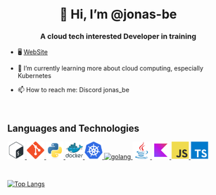 <h1 align="center">👋 Hi, I’m @jonas-be</h1>
<h3 align="center">A cloud tech interested Developer in training</h3>


- :desktop_computer: [WebSite](https://jonasbe.de/)
  
- :seedling: I’m currently learning more about cloud computing, especially Kubernetes
  
- :mailbox: How to reach me: Discord jonas_be

<br/>

## Languages and Technologies

<p align="left"> 
  <a href="https://www.gnu.org/software/bash/" target="_blank" rel="noreferrer">
    <img src="https://raw.githubusercontent.com/devicons/devicon/master/icons/bash/bash-original.svg" alt="bash" width="40" height="40"/>
  </a>
  <a href="https://git-scm.com/" target="_blank" rel="noreferrer">
    <img src="https://raw.githubusercontent.com/devicons/devicon/master/icons/git/git-original.svg" alt="git" width="40" height="40"/>
  </a>
  <a href="https://www.python.org" target="_blank" rel="noreferrer">
    <img src="https://raw.githubusercontent.com/devicons/devicon/master/icons/python/python-original.svg" alt="python" width="40" height="40"/>
  </a>
  <a href="https://www.docker.com/" target="_blank" rel="noreferrer">
    <img src="https://raw.githubusercontent.com/devicons/devicon/master/icons/docker/docker-original-wordmark.svg" alt="docker" width="40" height="40"/>
  </a>
  <a href="https://kubernetes.io" target="_blank" rel="noreferrer">
    <img src="https://raw.githubusercontent.com/devicons/devicon/master/icons/kubernetes/kubernetes-original.svg" alt="kubernetes" width="40" height="40"/>
  </a>
  <a href="https://go.dev" target="_blank" rel="noreferrer">
    <img src="https://www.vectorlogo.zone/logos/golang/golang-icon.svg" alt="golang" width="40" height="40"/>
  </a>
  <a href="https://java.com" target="_blank" rel="noreferrer">
    <img src="https://raw.githubusercontent.com/devicons/devicon/master/icons/java/java-original.svg" alt="java" width="40" height="40"/>
  </a>
  <a href="https://kotlinlang.org" target="_blank" rel="noreferrer">
    <img src="https://raw.githubusercontent.com/devicons/devicon/master/icons/kotlin/kotlin-original.svg" alt="kotlin" width="40" height="40"/>
  </a>
  <a href="https://javascript.com" target="_blank" rel="noreferrer">
    <img src="https://raw.githubusercontent.com/devicons/devicon/master/icons/javascript/javascript-original.svg" alt="javascript" width="40" height="40"/>
  </a>
  <a href="https://www.typescriptlang.org" target="_blank" rel="noreferrer">
    <img src="https://raw.githubusercontent.com/devicons/devicon/master/icons/typescript/typescript-original.svg" alt="typescript" width="40" height="40"/>
  </a>
</p>

<br/>
  
[![Top Langs](https://github-readme-stats.vercel.app/api/top-langs/?username=jonas-be&layout=compact&theme=dark&hide_border=true)](https://github-readme-stats.vercel.app/api/top-langs/?username=jonas-be)

<!---
jonas-be/jonas-be is a ✨ special ✨ repository because its `README.md` (this file) appears on your GitHub profile.
You can click the Preview link to take a look at your changes.
--->
